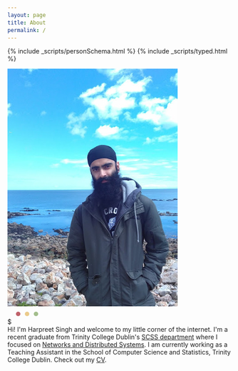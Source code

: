 ```yaml
---
layout: page
title: About
permalink: /
---
```

{% include _scripts/personSchema.html %}
{% include _scripts/typed.html %}
<div class="mdl-grid">
<div class="mdl-cell mdl-cell--5-col">
<img src="../public/images/me.jpg" class="shadowDepth1" alt="Harpreet Singh"/>
</div>
<div class="text mdl-cell mdl-cell--7-col card card__padding shadowDepth1">
<div class="bar">
    <svg height="20" width="100">
     	<circle cx="24" cy="14" r="5" fill="#bf616a" />
        <circle cx="44" cy="14" r="5" fill="#ebcb8b" />
        <circle cx="64" cy="14" r="5" fill="#a3be8c" />
    </svg>
</div>
$ <span class="element"></span>
</div>
<div class="mdl-cell mdl-cell--12-col card card__padding shadowDepth1">
Hi! I'm Harpreet Singh and welcome to my little corner of the internet. I'm a recent graduate from Trinity College Dublin's <a href="https://www.scss.tcd.ie/">SCSS department</a> where I focused on <a href="https://www.scss.tcd.ie/postgraduate/mscnds/">Networks and Distributed Systems</a>. I am currently working as a Teaching Assistant in the School of Computer Science and Statistics, Trinity College Dublin. Check out my <a href="../public/documents/HarpreetSinghCV.pdf">CV</a>.
</div>
</div>
